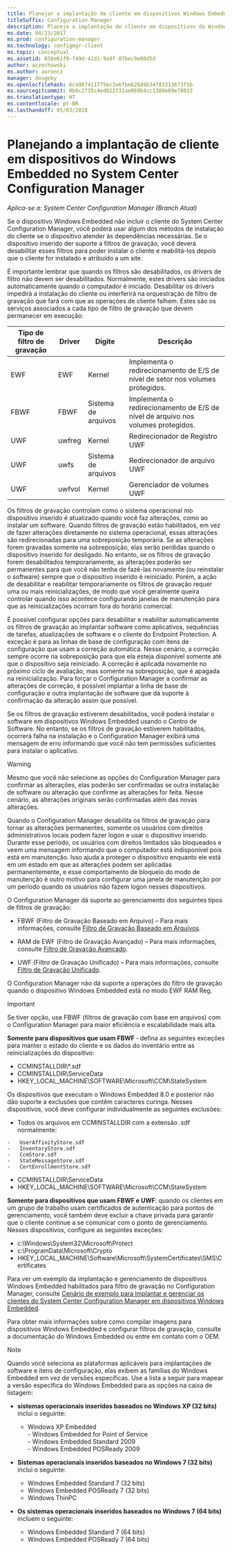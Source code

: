 ```yaml
---
title: Planejar a implantação de cliente em dispositivos Windows Embedded
titleSuffix: Configuration Manager
description: Planeje a implantação de cliente em dispositivos do Windows Embedded no System Center Configuration Manager.
ms.date: 04/23/2017
ms.prod: configuration-manager
ms.technology: configmgr-client
ms.topic: conceptual
ms.assetid: 038e61f9-f49d-41d1-9a9f-87bec9e00d5d
author: aczechowski
ms.author: aaroncz
manager: dougeby
ms.openlocfilehash: 6ca987411775ec3a6fbe626d4b34f83313673f5b
ms.sourcegitcommit: 0b0c2735c4ed822731ae069b4cc1380e89e78933
ms.translationtype: HT
ms.contentlocale: pt-BR
ms.lasthandoff: 05/03/2018
---
```

# <a name="planning-for-client-deployment-to-windows-embedded-devices-in-system-center-configuration-manager"></a>Planejando a implantação de cliente em dispositivos do Windows Embedded no System Center Configuration Manager

*Aplica-se a: System Center Configuration Manager (Branch Atual)*

<a name="BKMK_DeployClientEmbedded"></a> Se o dispositivo Windows Embedded não incluir o cliente do System Center Configuration Manager, você poderá usar algum dos métodos de instalação do cliente se o dispositivo atender às dependências necessárias. Se o dispositivo inserido der suporte a filtros de gravação, você deverá desabilitar esses filtros para poder instalar o cliente e reabilitá-los depois que o cliente for instalado e atribuído a um site.  

 É importante lembrar que quando os filtros são desabilitados, os drivers de filtro não devem ser desabilitados. Normalmente, estes drivers são iniciados automaticamente quando o computador é iniciado. Desabilitar os drivers impedirá a instalação do cliente ou interferirá na orquestração de filtro de gravação que fará com que as operações de cliente falhem. Estes são os serviços associados a cada tipo de filtro de gravação que devem permanecer em execução:  

|Tipo de filtro de gravação|Driver|Digite|Descrição|  
|-----------------------|------------|----------|-----------------|  
|EWF|EWF|Kernel|Implementa o redirecionamento de E/S de nível de setor nos volumes protegidos.|  
|FBWF|FBWF|Sistema de arquivos|Implementa o redirecionamento de E/S de nível de arquivo nos volumes protegidos.|  
|UWF|uwfreg|Kernel|Redirecionador de Registro UWF|  
|UWF|uwfs|Sistema de arquivos|Redirecionador de arquivo UWF|  
|UWF|uwfvol|Kernel|Gerenciador de volumes UWF|  

 Os filtros de gravação controlam como o sistema operacional mo dispositivo inserido é atualizado quando você faz alterações, como ao instalar um software. Quando filtros de gravação estão habilitados, em vez de fazer alterações diretamente no sistema operacional, essas alterações são redirecionadas para uma sobreposição temporária. Se as alterações forem gravadas somente na sobreposição, elas serão perdidas quando o dispositivo inserido for desligado. No entanto, se os filtros de gravação forem desabilitados temporariamente, as alterações poderão ser permanentes para que você não tenha de fazê-las novamente (ou reinstalar o software) sempre que o dispositivo inserido é reiniciado. Porém, a ação de desabilitar e reabilitar temporariamente os filtros de gravação requer uma ou mais reinicializações, de modo que você geralmente queira controlar quando isso acontece configurando janelas de manutenção para que as reinicializações ocorram fora do horário comercial.  

 É possível configurar opções para desabilitar e reabilitar automaticamente os filtros de gravação ao implantar software como aplicativos, sequências de tarefas, atualizações de software e o cliente do Endpoint Protection. A exceção é para as linhas de base de configuração com itens de configuração que usam a correção automática. Nesse cenário, a correção sempre ocorre na sobreposição para que ela esteja disponível somente até que o dispositivo seja reiniciado. A correção é aplicada novamente no próximo ciclo de avaliação, mas somente na sobreposição, que é apagada na reinicialização. Para forçar o Configuration Manager a confirmar as alterações de correção, é possível implantar a linha de base de configuração e outra implantação de software que dá suporte à confirmação da alteração assim que possível.  

 Se os filtros de gravação estiverem desabilitados, você poderá instalar o software em dispositivos Windows Embedded usando o Centro de Software. No entanto, se os filtros de gravação estiverem habilitados, ocorrerá falha na instalação e o Configuration Manager exibirá uma mensagem de erro informando que você não tem permissões suficientes para instalar o aplicativo.  

> [!WARNING]  
>  Mesmo que você não selecione as opções do Configuration Manager para confirmar as alterações, elas poderão ser confirmadas se outra instalação de software ou alteração que confirme as alterações for feita. Nesse cenário, as alterações originais serão confirmadas além das novas alterações.  

 Quando o Configuration Manager desabilita os filtros de gravação para tornar as alterações permanentes, somente os usuários com direitos administrativos locais podem fazer logon e usar o dispositivo inserido. Durante esse período, os usuários com direitos limitados são bloqueados e veem uma mensagem informando que o computador está indisponível pois está em manutenção. Isso ajuda a proteger o dispositivo enquanto ele está em um estado em que as alterações podem ser aplicadas permanentemente, e esse comportamento de bloqueio do modo de manutenção é outro motivo para configurar uma janela de manutenção por um período quando os usuários não fazem logon nesses dispositivos.  

 O Configuration Manager dá suporte ao gerenciamento dos seguintes tipos de filtros de gravação:  

-   FBWF (Filtro de Gravação Baseado em Arquivo) – Para mais informações, consulte [Filtro de Gravação Baseado em Arquivos](http://go.microsoft.com/fwlink/?LinkID=204717).  

-   RAM de EWF (Filtro de Gravação Avançado) – Para mais informações, consulte [Filtro de Gravação Avançado](http://go.microsoft.com/fwlink/?LinkId=204718).  

-   UWF (Filtro de Gravação Unificado) – Para mais informações, consulte [Filtro de Gravação Unificado](http://go.microsoft.com/fwlink/?LinkId=309236).  

 O Configuration Manager não dá suporte a operações do filtro de gravação quando o dispositivo Windows Embedded está no modo EWF RAM Reg.  

> [!IMPORTANT]  
>  Se tiver opção, use FBWF (filtros de gravação com base em arquivos) com o Configuration Manager para maior eficiência e escalabilidade mais alta.
>
> **Somente para dispositivos que usam FBWF** ‑ defina as seguintes exceções para manter o estado do cliente e os dados do inventário entre as reinicializações do dispositivo:  
>   
>  -   CCMINSTALLDIR\\*.sdf  
> -   CCMINSTALLDIR\ServiceData  
> -   HKEY_LOCAL_MACHINE\SOFTWARE\Microsoft\CCM\StateSystem  
>   
>  Os dispositivos que executam o Windows Embedded 8.0 e posterior não dão suporte a exclusões que contêm caracteres curinga. Nesses dispositivos, você deve configurar individualmente as seguintes exclusões:  
>   
>  -   Todos os arquivos em CCMINSTALLDIR com a extensão .sdf normalmente:  
>   
>     -   UserAffinityStore.sdf  
>     -   InventoryStore.sdf  
>     -   CcmStore.sdf  
>     -   StateMessageStore.sdf  
>     -   CertEnrollmentStore.sdf  
> -   CCMINSTALLDIR\ServiceData  
> -   HKEY_LOCAL_MACHINE\SOFTWARE\Microsoft\CCM\StateSystem  
>   
> **Somente para dispositivos que usam FBWF e UWF**: quando os clientes em um grupo de trabalho usam certificados de autenticação para pontos de gerenciamento, você também deve excluir a chave privada para garantir que o cliente continue a se comunicar com o ponto de gerenciamento. Nesses dispositivos, configure as seguintes exceções:  
>   
>  -   c:\Windows\System32\Microsoft\Protect  
> -   c:\ProgramData\Microsoft\Crypto  
> -   HKEY_LOCAL_MACHINE\Software\Microsoft\SystemCertificates\SMS\Certificates  

 Para ver um exemplo da implantação e gerenciamento de dispositivos Windows Embedded habilitados para filtro de gravação no Configuration Manager, consulte [Cenário de exemplo para implantar e gerenciar os clientes do System Center Configuration Manager em dispositivos Windows Embedded](../../../../core/clients/deploy/example-scenario-for-deploying-and-managing-clients-on-windows-embedded-devices.md).  

 Para obter mais informações sobre como compilar imagens para dispositivos Windows Embedded e configurar filtros de gravação, consulte a documentação do Windows Embedded ou entre em contato com o OEM.  

> [!NOTE]  
>  Quando você seleciona as plataformas aplicáveis para implantações de software e itens de configuração, elas exibem as famílias do Windows Embedded em vez de versões específicas. Use a lista a seguir para mapear a versão específica do Windows Embedded para as opções na caixa de listagem:  
>   
>  -   **sistemas operacionais inseridos baseados no Windows XP (32 bits)** inclui o seguinte:  
>   
>      -   Windows XP Embedded  
>     -   Windows Embedded for Point of Service  
>     -   Windows Embedded Standard 2009  
>     -   Windows Embedded POSReady 2009  
> -   **Sistemas operacionais inseridos baseados no Windows 7 (32 bits)** inclui o seguinte:  
>   
>      -   Windows Embedded Standard 7 (32 bits)  
>     -   Windows Embedded POSReady 7 (32 bits)  
>     -   Windows ThinPC  
> -   **Os sistemas operacionais inseridos baseados no Windows 7 (64 bits)** incluem o seguinte:  
>   
>      -   Windows Embedded Standard 7 (64 bits)  
>     -   Windows Embedded POSReady 7 (64 bits)
